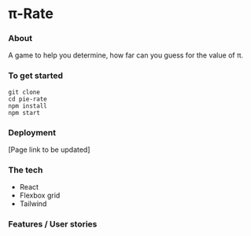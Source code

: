 # π-Rate

### About

A game to help you determine, how far can you guess for the value of π.

### To get started

```
git clone
cd pie-rate
npm install
npm start

```

### Deployment

[Page link to be updated]

### The tech

- React
- Flexbox grid
- Tailwind

### Features / User stories
